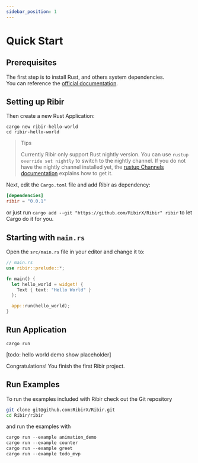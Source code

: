 ```yaml
---
sidebar_position: 1
---
```


# Quick Start

## Prerequisites

The first step is to install Rust, and others system dependencies.  
You can reference the [official documentation](https://www.rust-lang.org/tools/install).

## Setting up Ribir

Then create a new Rust Application:

```shell
cargo new ribir-hello-world
cd ribir-hello-world
```

> Tips
> 
> Currently Ribir only support Rust nightly version. You can use `rustup override set nightly` to switch to the nightly channel. If you do not have the nightly channel installed yet, the [rustup Channels documentation](https://rust-lang.github.io/rustup/concepts/channels.html) explains how to get it.

Next, edit the `Cargo.toml` file and add Ribir as dependency:

```toml
[dependencies]
ribir = "0.0.1"
```
or just run `cargo add --git "https://github.com/RibirX/Ribir" ribir` to let Cargo do it for you.


## Starting with `main.rs`

Open the `src/main.rs` file in your editor and change it to:

```rust
// main.rs
use ribir::prelude::*;

fn main() {
  let hello_world = widget! {
    Text { text: "Hello World" }
  };

  app::run(hello_world);
}
```

## Run Application

```shell
cargo run
```

[todo: hello world demo show placeholder]

Congratulations! You finish the first Ribir project.

## Run Examples

To run the examples included with Ribir check out the Git repository

```sh
git clone git@github.com:RibirX/Ribir.git
cd Ribir/ribir
```

and run the examples with

```rust
cargo run --example animation_demo                   
cargo run --example counter                          
cargo run --example greet                            
cargo run --example todo_mvp                
```

